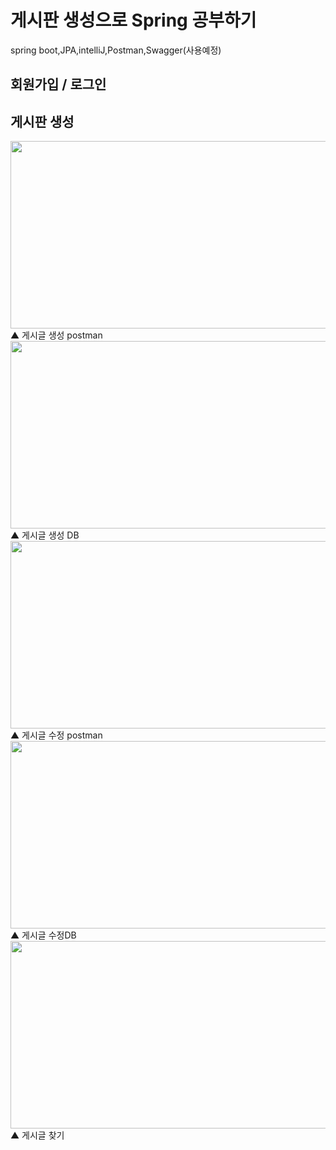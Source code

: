 # 게시판 생성으로 Spring 공부하기
spring boot,JPA,intelliJ,Postman,Swagger(사용예정)


## 회원가입 / 로그인

## 게시판 생성

<img src="https://user-images.githubusercontent.com/79000160/225511058-5bd658c7-26b5-4def-b07f-d8440c1d2b5c.png"  width="600" height="300">
▲ 게시글 생성 postman
<img src="https://user-images.githubusercontent.com/79000160/225511974-f7b4ad73-071a-4e88-888e-9edf5d003e92.png"  width="600" height="300">
▲ 게시글 생성 DB
<img src="https://user-images.githubusercontent.com/79000160/225511045-6079da52-8e8c-45f2-b020-1611f017531d.png"  width="600" height="300">
▲ 게시글 수정 postman
<img src="https://user-images.githubusercontent.com/79000160/225511051-9b0352db-73a9-4984-99a0-119f3455aa42.png"  width="600" height="300">
▲ 게시글 수정DB
<img src="https://user-images.githubusercontent.com/79000160/225511053-e93db797-cc88-42c6-bd14-d313da68b70b.png"  width="600" height="300">
▲ 게시글 찾기


